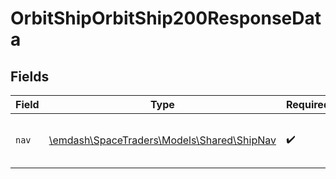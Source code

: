 # OrbitShipOrbitShip200ResponseData


## Fields

| Field                                                                        | Type                                                                         | Required                                                                     | Description                                                                  |
| ---------------------------------------------------------------------------- | ---------------------------------------------------------------------------- | ---------------------------------------------------------------------------- | ---------------------------------------------------------------------------- |
| `nav`                                                                        | [\emdash\SpaceTraders\Models\Shared\ShipNav](../../models/shared/ShipNav.md) | :heavy_check_mark:                                                           | The navigation information of the ship.                                      |